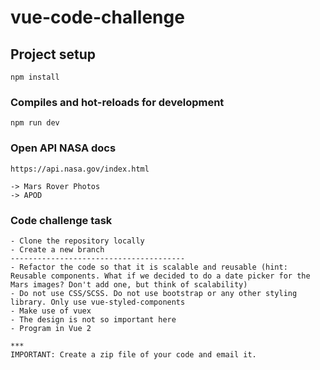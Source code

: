 # vue-code-challenge

## Project setup

```
npm install
```

### Compiles and hot-reloads for development

```
npm run dev
```

### Open API NASA docs

```
https://api.nasa.gov/index.html

-> Mars Rover Photos
-> APOD
```

### Code challenge task

```
- Clone the repository locally
- Create a new branch
---------------------------------------
- Refactor the code so that it is scalable and reusable (hint: Reusable components. What if we decided to do a date picker for the Mars images? Don't add one, but think of scalability)
- Do not use CSS/SCSS. Do not use bootstrap or any other styling library. Only use vue-styled-components
- Make use of vuex
- The design is not so important here
- Program in Vue 2

***
IMPORTANT: Create a zip file of your code and email it.
```

